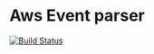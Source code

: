 # Aws Event parser

[![Build Status](https://travis-ci.org/iammehrabalam/awseventparser.png?branch=master)](https://travis-ci.org/iammehrabalam/awseventparser)
